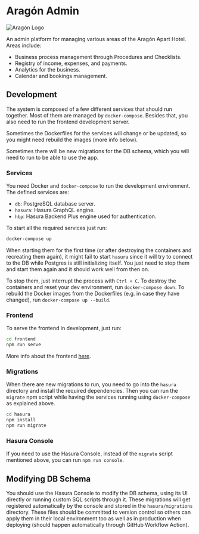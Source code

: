 # Aragón Admin

![Aragón Logo](https://www.aparthotelaragon.cl/images/logo-aragon.png)

An admin platform for managing various areas of the Aragón Apart Hotel. Areas include:

- Business process management through Procedures and Checklists.
- Registry of income, expenses, and payments.
- Analytics for the business.
- Calendar and bookings management.

## Development

The system is composed of a few different services that should run together.
Most of them are managed by `docker-compose`. Besides that, you also need to run the frontend development server.

Sometimes the Dockerfiles for the services will change or be updated, so you might need rebuild the images (more info below).

Sometimes there will be new migrations for the DB schema, which you will need to run to be able to use the app.

### Services

You need Docker and `docker-compose` to run the development environment. The defined services are:

- `db`: PostgreSQL database server.
- `hasura`: Hasura GraphQL engine.
- `hbp`: Hasura Backend Plus engine used for authentication.

To start all the required services just run:

```sh
docker-compose up
```

When starting them for the first time (or after destroying the containers and recreating them again),
it might fail to start `hasura` since it will try to connect to the DB while Postgres is still initializing itself.
You just need to stop them and start them again and it should work well from then on.

To stop them, just interrupt the process with `Ctrl + C`.
To destroy the containers and reset your dev environment, run `docker-compose down`.
To rebuild the Docker images from the Dockerfiles (e.g. in case they have changed), run `docker-compose up --build`.

### Frontend

To serve the frontend in development, just run:

```sh
cd frontend
npm run serve
```

More info about the frontend [here](./frontend/README.md).

### Migrations

When there are new migrations to run, you need to go into the `hasura` directory and install the required dependencies.
Then you can run the `migrate` npm script while having the services running using `docker-compose` as explained above.

```sh
cd hasura
npm install
npm run migrate
```

### Hasura Console

If you need to use the Hasura Console, instead of the `migrate` script mentioned above, you can run `npm run console`.

## Modifying DB Schema

You should use the Hasura Console to modify the DB schema, using its UI directly or running custom SQL scripts through it.
These migrations will get registered automatically by the console and stored in the `hasura/migrations` directory.
These files should be committed to version control so others can apply them in their local environment too as well as in
production when deploying (should happen automatically through GitHub Workflow Action).
